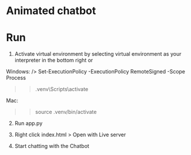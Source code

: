 # Animated chatbot


# Run
1. Activate virtual environment by selecting virtual environment as your interpreter in the bottom right or

Windows:
/> Set-ExecutionPolicy -ExecutionPolicy RemoteSigned -Scope Process
>> .venv\Scripts\activate

Mac:
>> source .venv/bin/activate

2. Run app.py

3. Right click index.html > Open with Live server

4. Start chatting with the Chatbot

